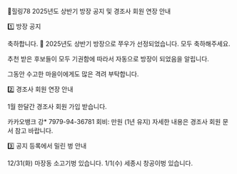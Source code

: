 🌈힐링78 2025년도 상반기 방장 공지 및 경조사 회원 연장 안내

1️⃣ 방장 공지

축하합니다. 💐
2025년도 상반기 방장으로 쭈우가 선정되었습니다.
모두 축하해주세요.

추천 받은 후보들이 모두 기권함에 따라서 자동으로 방장이 되었음을 알립니다.

그동안 수고한 마을이에게도 많은 격려 부탁합니다.

2️⃣ 경조사 회원 연장 안내

1월 한달간 경조사 회원 가입 받습니다.

카카오뱅크 강* 7979-94-36781
회비: 만원 (1년 유지)
자세한 내용은 경조사 회원 문서 참고 바랍니다.

3️⃣ 공지 등록에서 밀린 벙 안내

12/31(화) 마장동 소고기벙 있습니다.
1/1(수) 세종시 창공이벙 있습니다.
